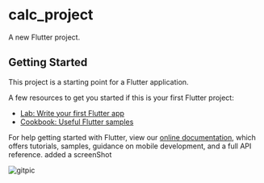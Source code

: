 # calc_project

A new Flutter project.

## Getting Started

This project is a starting point for a Flutter application.

A few resources to get you started if this is your first Flutter project:

- [Lab: Write your first Flutter app](https://flutter.dev/docs/get-started/codelab)
- [Cookbook: Useful Flutter samples](https://flutter.dev/docs/cookbook)

For help getting started with Flutter, view our
[online documentation](https://flutter.dev/docs), which offers tutorials,
samples, guidance on mobile development, and a full API reference.
added a screenShot


![gitpic](https://user-images.githubusercontent.com/66825194/95017525-b55fbc80-0651-11eb-9e7e-1ebd68b2fc39.png)
